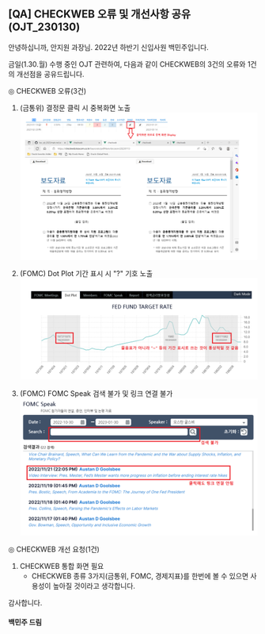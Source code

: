 [QA] CHECKWEB 오류 및 개선사항 공유(OJT_230130)
--


안녕하십니까, 안지원 과장님.
2022년 하반기 신입사원 백민주입니다.

금일(1.30.월) 수행 중인 OJT 관련하여,
다음과 같이 CHECKWEB의 3건의 오류와 1건의 개선점을 공유드립니다.


◎ CHECKWEB 오류(3건)

1. (금통위) 결정문 클릭 시 중복화면 노출
![이미지](./오류1_백민주_230130.png)

2. (FOMC) Dot Plot 기간 표시 시 "?" 기호 노출
![이미지](./오류2_백민주_230130.png)

3. (FOMC) FOMC Speak 검색 불가 및 링크 연결 불가
![이미지](./오류3_백민주_230130.png)


◎ CHECKWEB 개선 요청(1건)

1. CHECKWEB 통합 화면 필요
    - CHECKWEB 종류 3가지(금통위, FOMC, 경제지표)를 한번에 볼 수 있으면 사용성이 높아질 것이라고 생각합니다.
  
감사합니다.

#### 백민주 드림
